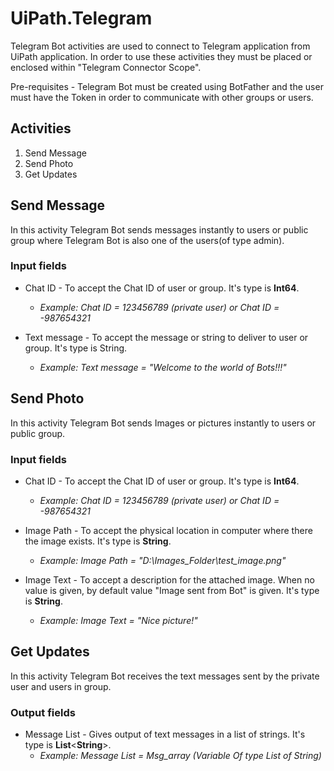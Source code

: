 # UiPath.Telegram
Telegram Bot activities are used to connect to Telegram application from UiPath application.
In order to use these activities they must be placed or enclosed within "Telegram Connector Scope".

Pre-requisites - Telegram Bot must be created using BotFather and the user must have the Token in order to communicate with other groups or users.

## Activities
1. Send Message
2. Send Photo
3. Get Updates

## Send Message
In this activity Telegram Bot sends messages instantly to users or public group where Telegram Bot is also one of the users(of type admin).

### Input fields
- Chat ID - To accept the Chat ID of user or group. It's type is **Int64**.
  - *Example: Chat ID = 123456789 (private user) or Chat ID = -987654321*

- Text message - To accept the message or string to deliver to user or group. It's type is String.
  - *Example: Text message = "Welcome to the world of Bots!!!"*

## Send Photo
In this activity Telegram Bot sends Images or pictures instantly to users or public group.

### Input fields
- Chat ID - To accept the Chat ID of user or group. It's type is **Int64**.
  - *Example: Chat ID = 123456789 (private user) or Chat ID = -987654321*

- Image Path - To accept the physical location in computer where there the image exists. It's type is **String**.
  - *Example: Image Path = "D:\Images_Folder\test_image.png"*

- Image Text - To accept a description for the attached image. When no value is given, by default value "Image sent from Bot" is given. It's type is **String**.
  - *Example: Image Text = "Nice picture!"*

## Get Updates
In this activity Telegram Bot receives the text messages sent by the private user and users in group.

### Output fields
- Message List - Gives output of text messages in a list of strings. It's type is **List**<**String**>.
  - *Example: Message List = Msg_array (Variable Of type List of String)*
  
